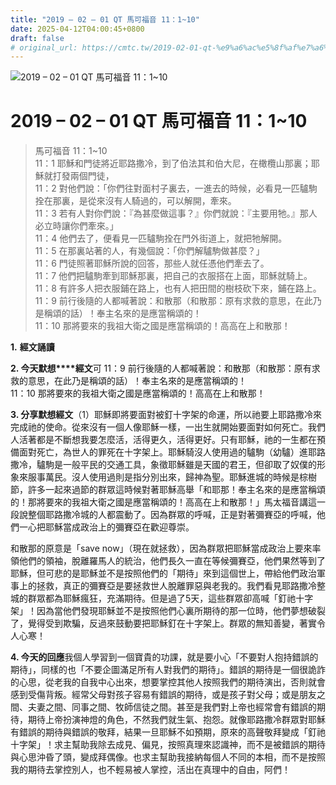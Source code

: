 ```yaml
---
title: "2019 – 02 – 01 QT 馬可福音 11：1~10"
date: 2025-04-12T04:00:45+0800
draft: false
# original_url: https://cmtc.tw/2019-02-01-qt-%e9%a6%ac%e5%8f%af%e7%a6%8f%e9%9f%b3-11%ef%bc%9a110
---
```


![2019 – 02 – 01 QT 馬可福音 11：1~10](/images/qt.jpg   "2019 – 02 – 01 QT 馬可福音 11：1~10")

# 2019 – 02 – 01 QT 馬可福音 11：1~10

> 馬可福音 11：1~10  
> 11：1 耶穌和門徒將近耶路撒冷，到了伯法其和伯大尼，在橄欖山那裏；耶穌就打發兩個門徒，  
> 11：2 對他們說：「你們往對面村子裏去，一進去的時候，必看見一匹驢駒拴在那裏，是從來沒有人騎過的，可以解開，牽來。  
> 11：3 若有人對你們說：『為甚麼做這事？』你們就說：『主要用牠。』那人必立時讓你們牽來。」  
> 11：4 他們去了，便看見一匹驢駒拴在門外街道上，就把牠解開。  
> 11：5 在那裏站著的人，有幾個說：「你們解驢駒做甚麼？」  
> 11：6 門徒照著耶穌所說的回答，那些人就任憑他們牽去了。  
> 11：7 他們把驢駒牽到耶穌那裏，把自己的衣服搭在上面，耶穌就騎上。  
> 11：8 有許多人把衣服鋪在路上，也有人把田間的樹枝砍下來，鋪在路上。  
> 11：9 前行後隨的人都喊著說：和散那（和散那：原有求救的意思，在此乃是稱頌的話）！奉主名來的是應當稱頌的！  
> 11：10 那將要來的我祖大衛之國是應當稱頌的！高高在上和散那！

**1.** **經文誦讀**

**2. 今天默想****經文**可 11：9 前行後隨的人都喊著說：和散那（和散那：原有求救的意思，在此乃是稱頌的話）！奉主名來的是應當稱頌的！  
11：10 那將要來的我祖大衛之國是應當稱頌的！高高在上和散那！

**3. 分享默想經文**（1）耶穌即將要面對被釘十字架的命運，所以祂要上耶路撒冷來完成祂的使命。從來沒有一個人像耶穌一樣，一出生就開始要面對如何死亡。我們人活著都是不斷想我要怎麼活，活得更久，活得更好。只有耶穌，祂的一生都在預備面對死亡，為世人的罪死在十字架上。耶穌騎沒人使用過的驢駒（幼驢）進耶路撒冷，驢駒是一般平民的交通工具，象徵耶穌雖是天國的君王，但卻取了奴僕的形象來服事萬民。沒人使用過則是指分別出來，歸神為聖。耶穌進城的時候是棕樹節，許多一起來過節的群眾這時候對著耶穌高舉「和耶那！奉主名來的是應當稱頌的！那將要來的我祖大衛之國是應當稱頌的！高高在上和散那！」馬太福音講這一段說整個耶路撒冷城的人都震動了。因為群眾的呼喊，正是對著彌賽亞的呼喊，他們一心把耶穌當成政治上的彌賽亞在歡迎尊崇。

和散那的原意是「save now」（現在就拯救），因為群眾把耶穌當成政治上要來率領他們的領袖，脫離羅馬人的統治，他們長久一直在等候彌賽亞，他們果然等到了耶穌，但可悲的是耶穌並不是按照他們的「期待」來到這個世上，帶給他們政治軍事上的拯救，真正的彌賽亞是要拯救世人脫離罪惡與老我的。我們看見耶路撒冷整城的群眾都為耶穌瘋狂，充滿期待。但是過了5天，這些群眾卻高喊「釘祂十字架」！因為當他們發現耶穌並不是按照他們心裏所期待的那一位時，他們夢想破裂了，覺得受到欺騙，反過來鼓動要把耶穌釘在十字架上。群眾的無知善變，著實令人心寒！

**4. 今天的回應**我個人學習到一個寶貴的功課，就是要小心「不要對人抱持錯誤的期待」，同樣的也「不要企圖滿足所有人對我們的期待」。錯誤的期待是一個很詭詐的心思，從老我的自我中心出來，想要掌控其他人按照我們的期待演出，否則就會感到受傷背叛。經常父母對孩子容易有錯誤的期待，或是孩子對父母；或是朋友之間、夫妻之間、同事之間、牧師信徒之間。甚至是我們對上帝也經常會有錯誤的期待，期待上帝扮演神燈的角色，不然我們就生氣、抱怨。就像耶路撒冷群眾對耶穌有錯誤的期待與錯誤的敬拜，結果一旦耶穌不如預期，原來的高聲敬拜變成「釘祂十字架」！求主幫助我除去成見、偏見，按照真理來認識神，而不是被錯誤的期待與心思沖昏了頭，變成拜偶像。也求主幫助我接納每個人不同的本相，而不是按照我的期待去掌控別人，也不輕易被人掌控，活出在真理中的自由，阿們！